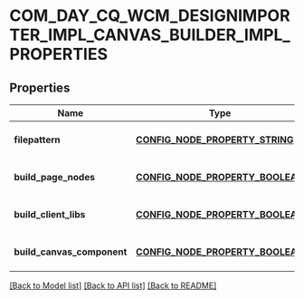 # COM_DAY_CQ_WCM_DESIGNIMPORTER_IMPL_CANVAS_BUILDER_IMPL_PROPERTIES

## Properties
Name | Type | Description | Notes
------------ | ------------- | ------------- | -------------
**filepattern** | [**CONFIG_NODE_PROPERTY_STRING**](configNodePropertyString.md) |  | [optional] [default to null]
**build_page_nodes** | [**CONFIG_NODE_PROPERTY_BOOLEAN**](configNodePropertyBoolean.md) |  | [optional] [default to null]
**build_client_libs** | [**CONFIG_NODE_PROPERTY_BOOLEAN**](configNodePropertyBoolean.md) |  | [optional] [default to null]
**build_canvas_component** | [**CONFIG_NODE_PROPERTY_BOOLEAN**](configNodePropertyBoolean.md) |  | [optional] [default to null]

[[Back to Model list]](../README.md#documentation-for-models) [[Back to API list]](../README.md#documentation-for-api-endpoints) [[Back to README]](../README.md)


